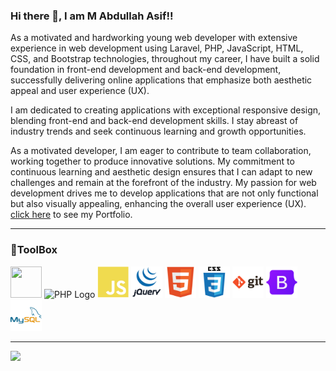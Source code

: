 ### Hi there 👋, I am M Abdullah Asif!!

As a motivated and hardworking young web developer with extensive experience in web development using Laravel, PHP, JavaScript, HTML, CSS, and Bootstrap technologies, throughout my career, I have built a solid foundation in front-end development and back-end development, successfully delivering online applications that emphasize both aesthetic appeal and user experience (UX).

I am dedicated to creating applications with exceptional responsive design, blending front-end and back-end development skills. I stay abreast of industry trends and seek continuous learning and growth opportunities.

As a motivated developer, I am eager to contribute to team collaboration, working together to produce innovative solutions. My commitment to continuous learning and aesthetic design ensures that I can adapt to new challenges and remain at the forefront of the industry. My passion for web development drives me to develop applications that are not only functional but also visually appealing, enhancing the overall user experience (UX). <a href="https://abdullahasif.net/">click here</a> to see my Portfolio.

---
### 🧰ToolBox

<img src="https://laravel.com/img/logomark.min.svg" width="50" height="50">  <img src="https://www.php.net/images/logos/new-php-logo.svg" alt="PHP Logo" width="50" height="50">  <img src="https://github.com/devicons/devicon/blob/master/icons/javascript/javascript-plain.svg" width="50" height="50">  <img src="https://github.com/devicons/devicon/blob/master/icons/jquery/jquery-original-wordmark.svg" width="50" height="50">  <img src="https://github.com/devicons/devicon/blob/master/icons/html5/html5-original.svg" width="50" height="50">  <img src="https://github.com/devicons/devicon/blob/master/icons/css3/css3-original-wordmark.svg" width="50" height="50"> <img src="https://github.com/devicons/devicon/blob/master/icons/git/git-original-wordmark.svg" width="50" height="50">  <img src="https://github.com/devicons/devicon/blob/master/icons/bootstrap/bootstrap-original.svg" width="50" height="50">  <img src="https://github.com/devicons/devicon/blob/master/icons/mysql/mysql-original-wordmark.svg" width="50" height="50">


---

<div id="badges">
  <a href="https://www.linkedin.com/in/mabdullahasif/">
    <img src="https://img.shields.io/badge/LinkedIn-blue?style=for-the-badge&logo=linkedin&logoColor=white"/>
  </a>
</div>
